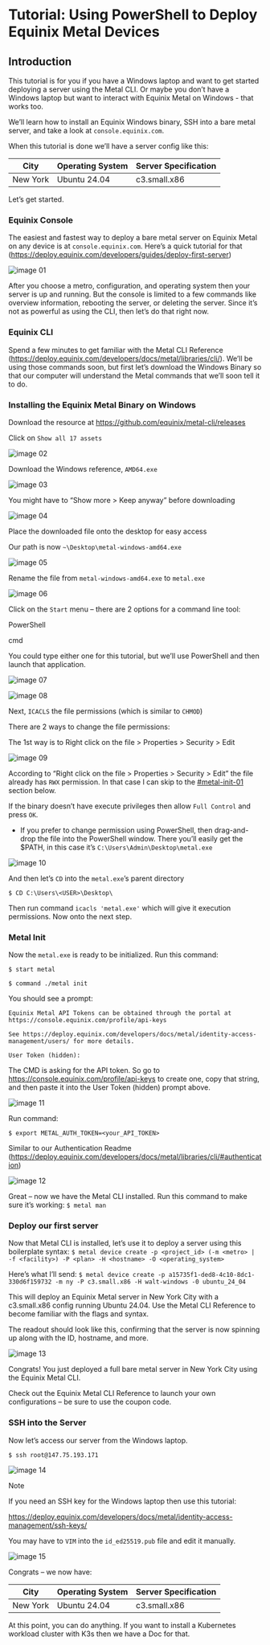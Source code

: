 # Tutorial: Using PowerShell to Deploy Equinix Metal Devices


## Introduction


This tutorial is for you if you have a Windows laptop and want to get started deploying a server using the Metal CLI. Or maybe you don’t have a Windows laptop but want to interact with Equinix Metal on Windows - that works too.

We’ll learn how to install an Equinix Windows binary, SSH into a bare metal server, and take a look at `console.equinix.com`.

When this tutorial is done we’ll have a server config like this:


|   City   | Operating System | Server Specification |
| -------- | ---------------- | -------------------- |
| New York |   Ubuntu 24.04   |     c3.small.x86     |


Let’s get started.


### Equinix Console


The easiest and fastest way to deploy a bare metal server on Equinix Metal on any device is at `console.equinix.com`. Here’s a quick tutorial for that (https://deploy.equinix.com/developers/guides/deploy-first-server)


![image 01](images/image-01.png)


After you choose a metro, configuration, and operating system then your server is up and running. But the console is limited to a few commands like overview information, rebooting the server, or deleting the server. Since it’s not as powerful as using the CLI, then let’s do that right now.


### Equinix CLI


Spend a few minutes to get familiar with the Metal CLI Reference (https://deploy.equinix.com/developers/docs/metal/libraries/cli/). We’ll be using those commands soon, but first let’s download the Windows Binary so that our computer will understand the Metal commands that we’ll soon tell it to do.


### Installing the Equinix Metal Binary on Windows


Download the resource at https://github.com/equinix/metal-cli/releases

Click on `Show all 17 assets`

![image 02](images/image-02.png)

Download the Windows reference, `AMD64.exe`

![image 03](images/image-03.png)


You might have to “Show more > Keep anyway” before downloading

![image 04](images/image-04.png)

Place the downloaded file onto the desktop for easy access

Our path is now `~\Desktop\metal-windows-amd64.exe`

![image 05](images/image-05.png)

Rename the file from `metal-windows-amd64.exe` to `metal.exe`

![image 06](images/image-06.png)

Click on the `Start` menu – there are 2 options for a command line tool:

PowerShell

cmd

You could type either one for this tutorial, but we’ll use PowerShell and then launch that application.

![image 07](images/image-07.png)

![image 08](images/image-08.png)


Next, `ICACLS` the file permissions (which is similar to `CHMOD`)

There are 2 ways to change the file permissions:

The 1st way is to Right click on the file > Properties > Security  > Edit

![image 09](images/image-09.png)

According to “Right click on the file > Properties > Security  > Edit” the file already has `RWX` permission. In that case I can skip to the [#metal-init-01](#metal-init) section below.


If the binary doesn’t have execute privileges then allow `Full Control` and press `OK`.

- If you prefer to change permission using PowerShell, then drag-and-drop the file into the PowerShell window. There you’ll easily get the $PATH, in this case it’s `C:\Users\Admin\Desktop\metal.exe`

![image 10](images/image-10.png)

And then let’s `CD` into the `metal.exe`’s parent directory

`$ CD C:\Users\<USER>\Desktop\ `

Then run command `icacls 'metal.exe'` which will give it execution permissions. Now onto the next step.


### Metal Init


Now the `metal.exe` is ready to be initialized. Run this command:

```
$ start metal

$ command ./metal init
```

You should see a prompt:

```
Equinix Metal API Tokens can be obtained through the portal at https://console.equinix.com/profile/api-keys

See https://deploy.equinix.com/developers/docs/metal/identity-access-management/users/ for more details.

User Token (hidden):
```

The CMD is asking for the API token. So go to https://console.equinix.com/profile/api-keys to create one, copy that string, and then paste it into the User Token (hidden) prompt above.

![image 11](images/image-11.png)


Run command:

`$ export METAL_AUTH_TOKEN=<your_API_TOKEN>`

Similar to our Authentication Readme (https://deploy.equinix.com/developers/docs/metal/libraries/cli/#authentication)


![image 12](images/image-12.png)


Great – now we have the Metal CLI installed. Run this command to make sure it’s working:
`$ metal man`


### Deploy our first server


Now that Metal CLI is installed, let’s use it to deploy a server using this boilerplate syntax:
`$ metal device create -p <project_id> (-m <metro> | -f <facility>) -P <plan> -H <hostname> -O <operating_system>`


Here’s what I’ll send:
`$ metal device create -p a15735f1-ded8-4c10-8dc1-330d6f159732 -m ny -P c3.small.x86 -H walt-windows -0 ubuntu_24_04`


This will deploy an Equinix Metal server in New York City with a c3.small.x86 config running Ubuntu 24.04. Use the Metal CLI Reference to become familiar with the flags and syntax.

The readout should look like this, confirming that the server is now spinning up along with the ID, hostname, and more.

![image 13](images/image-13.png)


Congrats! You just deployed a full bare metal server in New York City using the Equinix Metal CLI.

Check out the Equinix Metal CLI Reference to launch your own configurations – be sure to use the coupon code.


### SSH into the Server


Now let’s access our server from the Windows laptop.

`$ ssh root@147.75.193.171`

![image 14](images/image-14.png)


> [!NOTE]
> If you need an SSH key for the Windows laptop then use this tutorial:


https://deploy.equinix.com/developers/docs/metal/identity-access-management/ssh-keys/


You may have to `VIM` into the `id_ed25519.pub` file and edit it manually.

![image 15](images/image-15.png)

Congrats – we now have:

|   City   | Operating System | Server Specification |
| -------- | ---------------- | -------------------- |
| New York |   Ubuntu 24.04   |     c3.small.x86     |


At this point, you can do anything. If you want to install a Kubernetes workload cluster with K3s then we have a Doc for that.